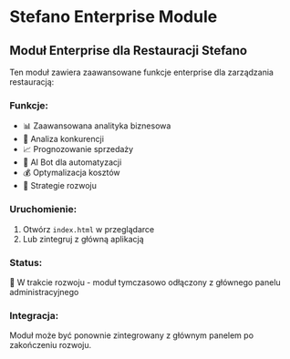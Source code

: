 # Stefano Enterprise Module

## Moduł Enterprise dla Restauracji Stefano

Ten moduł zawiera zaawansowane funkcje enterprise dla zarządzania restauracją:

### Funkcje:
- 📊 Zaawansowana analityka biznesowa
- 🎯 Analiza konkurencji
- 📈 Prognozowanie sprzedaży
- 🤖 AI Bot dla automatyzacji
- 💰 Optymalizacja kosztów
- 🚀 Strategie rozwoju

### Uruchomienie:
1. Otwórz `index.html` w przeglądarce
2. Lub zintegruj z główną aplikacją

### Status:
🚧 W trakcie rozwoju - moduł tymczasowo odłączony z głównego panelu administracyjnego

### Integracja:
Moduł może być ponownie zintegrowany z głównym panelem po zakończeniu rozwoju.